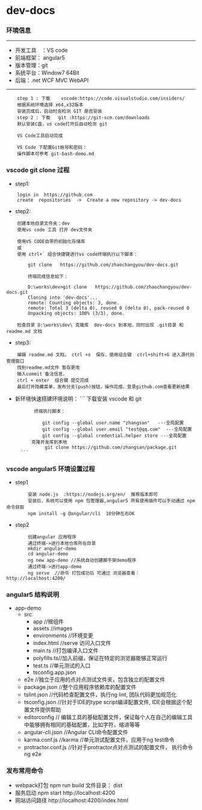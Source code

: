 # dev-docs

###  环境信息

***
- 开发工具　：VS code
- 前端框架：  angular5
- 版本管理：git
- 系统平台：Window7  64Bit
- 后端：.net WCF MVC  WebAPI
***


```
    step 1 : 下载    vscode:https://code.visualstudio.com/insiders/
    根据系统环境选择 x64,x32版本
    安装完成后，启动时会检测 GIT 是否安装
    step 2 : 下载   git :https://git-scm.com/downloads
    默认安装C盘，vs code打开后自动检测 git

    VS Code工具启动完成

    VS Code 下配置Git帐号和密码：
    操作脚本可参考 git-bash-demo.md
```

### vscode  git  clone 过程


- step1:
```
 	login in  https://github.com
 	create  repositories  ->  Create a new repository -> dev-docs  
```
- step2:
```
	创建本地目录文件夹：dev
	使用vs code 工具 打开 dev文件夹

	使用VS CODE自带的初始化存储库
	或
	使用 ctrl+` 组合快捷键进行vs code终端执行以下脚本：
        
        git clone   https://github.com/zhaochangyou/dev-docs.git
    
        终端完成信息如下：

        D:\works\dev>git clone   https://github.com/zhaochangyou/dev-docs.git
        Cloning into 'dev-docs'...
        remote: Counting objects: 3, done.
        remote: Total 3 (delta 0), reused 0 (delta 0), pack-reused 0
        Unpacking objects: 100% (3/3), done.

	检查目录 D:\works\dev\ 克隆库  dev-docs 到本地，同时出现 .git目录 和readme.md 文档

```	
- step3:
```
    编辑 readme.md 文档， ctrl +s  保存，使用组合键  ctrl+shift+G 进入源代码管理窗口  
    找到readme.md文件 暂存更改 
    输入commit 备注信息，
    ctrl + enter  组合键 提交完成  
    最后打开隐藏菜单，发布分支(push)按钮，操作完成，登录github.com查看更新结果
```	
- 新环境快速搭建环境说明：
        ```
            下载安装  vscode 和  git 
        
             终端执行脚本：
        
                git config --global user.name "zhangsan"   ---全局配置
                git config --global user.email "test@qq.com"  ---全局配置
                git config --global credential.helper store ---全局配置
            克隆开发库到本地 
                 git clone https://github.com/zhangsan/package.git
        ```

### vscode angular5 环境设置过程

- step1
```
        安装 node.js  :https://nodejs.org/en/  推荐版本即可
        安装后，系统可以使用 npm 包管理器,angular5 所有使用插件可以手动通过 npm 命令获取
        npm install -g @angular/cli  10分钟左右OK
```        
- step2 
```
        创建angular 应用程序        
        通过终端->进行本地仓库所在目录
        mkdir angular-demo
        cd angular-demo
        ng new app-demo //系统自动创建脚手架demo程序
        通过终端->进行app-demo
        ng serve  //命令 打包成功后 可通过 浏览器查看：http://localhost:4200/
```
### angular5 结构说明

- app-demo
    - src
        - app    //根组件
        - assets //images
        - environments  //环境变更
        - index.html    //serve 访问入口文件
        - main.ts //打包编译入口文件
        - polyfills.ts//加入前缀，保证在特定的浏览器能够正常运行
        - test.ts //单元测试的入口
        - tsconfig.app.json
    - e2e //独立于应用的点对点测试文件夹，包含独立的配置文件
    - package.json //整个应用程序依赖库的配置文件
    - tslint.json //代码检查配置文件，执行ng lint, 团队代码更加规范化
    - tsconfig.json //针对于IDE的type script编译配置文件, IDE会根据这个配置文件提供帮助
    - editorconfig // 编辑工具的基础配置文件，保证每个人在自己的编辑工具中能够拥有相同的基础配置，比如字符，缩进等等
    - angular-cli.json //Angular CLI命令配置文件
    - karma.conf.js //karma //单元测试配置文件，应用于ng test命令
    - protractor.conf.js //针对于protractor点对点测试的配置文件， 执行命令 ng e2e


### 发布常用命令

- webpack打包  npm run build   文件目录： dist 
- 服务启动  npm start   http://localhost:4200
- 网站访问路径   http://localhost:4200/index.html

